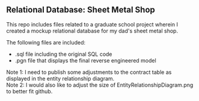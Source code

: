 ## Relational Database: Sheet Metal Shop

This repo includes files related to a graduate school project wherein I created a mockup relational database for my dad's sheet metal shop. 

The following files are included:
- .sql file including the original SQL code
- .pgn file that displays the final reverse engineered model

<div>
  Note 1: I need to publish some adjustments to the contract table as displayed in the entity relationship diagram.
</br>Note 2: I would also like to adjust the size of EntityRelationshipDiagram.png to better fit github. 
